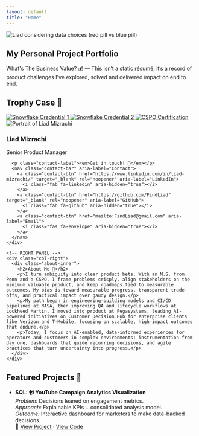 ```yaml
---
layout: default
title: "Home"
---
```


<!-- HERO BANNER -->
<section class="hero-banner" aria-label="Hero">
  <img class="hero-img" src="{{ site.baseurl }}/images/Redpillbluepill.png" alt="Liad considering data choices (red pill vs blue pill)">
  <div class="hero-overlay">
    <h1 class="hero-title">My Personal Project Portfolio</h1>
    <p class="hero-subtext">What's The Business Value? 💰 — This isn’t a static résumé, it’s a record of product challenges I've explored, solved and delivered impact on end to end.</p>
  </div>
</section>

<!-- INTRO PANEL: TROPHY + ABOUT -->
<section class="panel" aria-label="Intro and Credentials">
  <h2 class="centered-heading">Trophy Case 🥇</h2>
  <div class="trophy-row" role="list">
    <a class="trophy-badge" href="https://achieve.snowflake.com/de6a8975-e11f-4785-90e3-9666c3ef468e#acc.ZX9lSow3" target="_blank" rel="noopener" aria-label="Snowflake Credential 1" role="listitem">
      <img class="trophy-img" src="{{ site.baseurl }}/images/badges/snowflake1.png" alt="Snowflake Credential 1">
    </a>
    <a class="trophy-badge" href="https://achieve.snowflake.com/93121afa-094f-4223-b278-508051e48a46#acc.mduLZGOw" target="_blank" rel="noopener" aria-label="Snowflake Credential 2" role="listitem">
      <img class="trophy-img" src="{{ site.baseurl }}/images/badges/snowflake2.png" alt="Snowflake Credential 2">
    </a>
    <a class="trophy-badge" href="https://certification.scrumalliance.org/accounts/1772540-liad-mizrachi/certifications/2103507-cspo" target="_blank" rel="noopener" aria-label="CSPO Certification" role="listitem">
      <img class="trophy-img" src="{{ site.baseurl }}/images/badges/cspo.png" alt="CSPO Certification">
    </a>
  </div>

  <!-- INTRO: PROFILE (LEFT) + ABOUT (RIGHT) -->
  <div class="two-col" role="region" aria-label="Intro">
    <!-- LEFT PANEL -->
    <div class="col-left">
      <div class="top-group">
        <img src="{{ site.baseurl }}/images/liad-mizrachi.jpg" alt="Portrait of Liad Mizrachi" class="profile-pic" loading="eager" decoding="async">
        <h3 class="profile-name">Liad Mizrachi</h3>
        <p class="profile-title">Senior Product Manager</p>
      </div>

      <p class="contact-label"><em>Get in touch! 📧</em></p>
      <nav class="contact-bar" aria-label="Contact">
        <a class="contact-btn" href="https://www.linkedin.com/in/liad-mizrachi/" target="_blank" rel="noopener" aria-label="LinkedIn">
          <i class="fab fa-linkedin" aria-hidden="true"></i>
        </a>
        <a class="contact-btn" href="https://github.com/FindLiad" target="_blank" rel="noopener" aria-label="GitHub">
          <i class="fab fa-github" aria-hidden="true"></i>
        </a>
        <a class="contact-btn" href="mailto:FindLiad@gmail.com" aria-label="Email">
          <i class="fas fa-envelope" aria-hidden="true"></i>
        </a>
      </nav>
    </div>

    <!-- RIGHT PANEL -->
    <div class="col-right">
      <div class="about-inner">
        <h2>About Me 👤</h2>
        <p>I turn ambiguity into clear product bets. With an M.S. from Penn and a CSPO, I frame problems crisply, align stakeholders on the minimum valuable product, and keep roadmaps tied to measurable outcomes. My bias is toward measurable progress, transparent trade-offs, and practical impact over gaudy design.</p>
        <p>My path began in engineering—building models and CI/CD pipelines at NASA, then improving QA and lifecycle workflows at Lockheed Martin. I moved into product at Pegasystems, leading AI-powered initiatives on Customer Decision Hub for enterprise clients like Verizon and T-Mobile, focusing on scalable, high-impact outcomes that endure.</p>
        <p>Today, I focus on AI-enabled, data-informed experiences for operators and customers in complex environments: instrumentation from day one, dashboards that guide recurring decisions, and agile practices that turn uncertainty into progress.</p>
      </div>
    </div>
  </div>
</section>

<!-- FEATURED PROJECTS -->
<section class="panel" aria-labelledby="featured-title">
  <h2 id="featured-title">Featured Projects 🎨</h2>
  <ul class="project-list">
    <li>
      <strong>SQL: 📹 YouTube Campaign Analytics Visualization</strong><br>
      <em>Problem:</em> Decisions leaned on engagement metrics.<br>
      <em>Approach:</em> Explainable KPIs + consolidated analysis model.<br>
      <em>Outcome:</em> Interactive dashboard for marketers to make data-backed decisions.<br>
      <span class="project-links">🔗
        <a href="https://findliad.github.io/Data-Backed-Decision-Making-for-Youtube-Campaigns/" target="_blank" rel="noopener">View Project</a> ·
        <a href="https://github.com/FindLiad/Data-Backed-Decision-Making-for-Youtube-Campaigns" target="_blank" rel="noopener">View Code</a>
      </span>
    </li>
  </ul>
</section>
